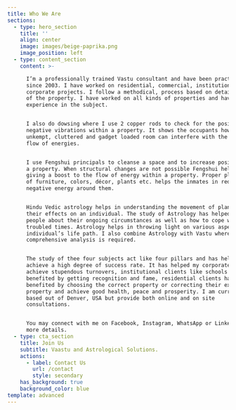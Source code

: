 ```yaml
---
title: Who We Are
sections:
  - type: hero_section
    title: ''
    align: center
    image: images/beige-paprika.png
    image_position: left
  - type: content_section
    content: >-

      I’m a professionally trained Vastu consultant and have been practicing
      since 2003. I have worked on residential, commercial, institutional and
      corporate projects. I follow a methodical, process based on detailed study
      of the property. I have worked on all kinds of properties and have vast
      experience in the subject.


      I also do dowsing where I use 2 copper rods to check for the positive or
      negative vibrations within a property. It shows the occupants how an
      unkempt, cluttered and gadget loaded room can interfere with the positive
      flow of energies.


      I use Fengshui principals to cleanse a space and to increase positivity in
      a property. When structural changes are not possible Fengshui helps in
      giving a boost to the flow of energy within a property. Proper placement
      of furniture, colors, décor, plants etc. helps the inmates in reducing
      negative energy around them.


      Hindu Vedic astrology helps in understanding the movement of planets and
      their effects on an individual. The study of Astrology has helped me guide
      people about their ongoing circumstances as well as how to cope with
      troubled times. Astrology helps in throwing light on various aspects of an
      individual’s life path. I also combine Astrology with Vastu where a
      comprehensive analysis is required.


      The study of thee four subjects act like four pillars and has helped me
      achieve a high degree of success rate. It has helped my corporate clients
      achieve stupendous turnovers, institutional clients like schools have
      benefited by getting recognition and fame, residential clients have
      benefited by choosing the correct property or correcting their existing
      property and achieve good health, peace and prosperity. I am currently
      based out of Denver, USA but provide both online and on site
      consultations.


      You may connect with me on Facebook, Instagram, WhatsApp or Linkedin for
      more details.
  - type: cta_section
    title: Join Us
    subtitle: Vaastu and Astrological Solutions.
    actions:
      - label: Contact Us
        url: /contact
        style: secondary
    has_background: true
    background_color: blue
template: advanced
---
```

